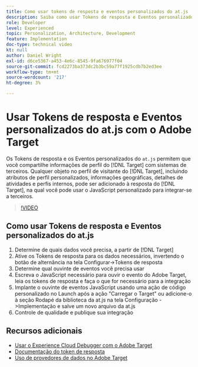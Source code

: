 ```yaml
---
title: Como usar tokens de resposta e eventos personalizados do at.js
description: Saiba como usar Tokens de resposta e Eventos personalizados do at.js para compartilhar informações de perfil do Target com sistemas de terceiros.
role: Developer
level: Experienced
topic: Personalization, Architecture, Development
feature: Implementation
doc-type: technical video
kt: null
author: Daniel Wright
exl-id: d6ce5367-a453-4e6c-8545-9fa676977f04
source-git-commit: fcd2273ba373dc2b3bc59a77f1925cdb7b2ed3ee
workflow-type: tm+mt
source-wordcount: '217'
ht-degree: 3%

---
```


# Usar Tokens de resposta e Eventos personalizados do at.js com o Adobe Target

Os Tokens de resposta e os Eventos personalizados do `at.js` permitem que você compartilhe informações de perfil do [!DNL Target] com sistemas de terceiros. Qualquer objeto no perfil de visitante do [!DNL Target], incluindo atributos de perfil personalizados, informações geográficas, detalhes de atividades e perfis internos, pode ser adicionado à resposta do [!DNL Target], na qual você pode usar o JavaScript personalizado para integrar-se a terceiros.

>[!VIDEO](https://video.tv.adobe.com/v/33346/?quality=12&captions=por_br)

## Como usar Tokens de resposta e Eventos personalizados do at.js

1. Determine de quais dados você precisa, a partir de [!DNL Target]
1. Ative os Tokens de resposta para os dados necessários, invertendo o botão de alternância na tela Configurar->Tokens de resposta
1. Determine qual ouvinte de eventos você precisa usar
1. Escreva o JavaScript necessário para ouvir o evento do Adobe Target, leia os tokens de resposta e faça o que for necessário para a integração
1. Implante o ouvinte de eventos JavaScript usando uma ação de código personalizado no Launch após a ação &quot;Carregar o Target&quot; ou adicione-o à seção Rodapé da biblioteca da at.js na tela Configuração ->Implementação e salve um novo arquivo da at.js
1. Controle de qualidade e publique sua integração

## Recursos adicionais

* [Usar o Experience Cloud Debugger com o Adobe Target](../troubleshooting/troubleshoot-with-the-experience-cloud-debugger.md)
* [Documentação do token de resposta](https://experienceleague.adobe.com/docs/target/using/administer/response-tokens.html?lang=pt-BR)
* [Uso de provedores de dados no Adobe Target](use-data-providers-to-integrate-third-party-data.md)
